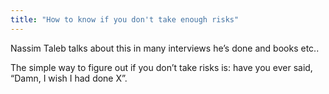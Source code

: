 ```yaml
---
title: "How to know if you don't take enough risks"
---
```


Nassim Taleb talks about this in many interviews he’s done and books etc.. 

The simple way to figure out if you don’t take risks is: have you ever said, “Damn, I wish I had done X”. 
